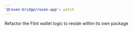 ```yaml
---
'@rosen-bridge/rosen-app': patch
---
```


Refactor the Flint wallet logic to reside within its own package
